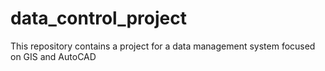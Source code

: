# data_control_project
This repository contains a project for a data management system focused on GIS and AutoCAD
